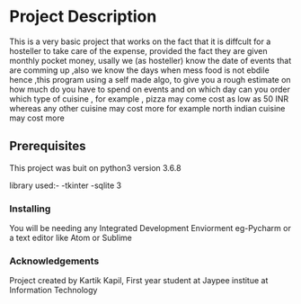 # Project Description

This is a very basic project that works on the fact that it is diffcult for a hosteller to take care of the expense, provided the fact they are given monthly pocket money, usally we (as hosteller) know the date of events that are comming up ,also we know the days when mess food is not ebdile hence ,this program using a self made algo, to give you a rough estimate on how much do you have to spend on events and on which day can you order which type of cuisine , for example ,
pizza may come cost as low as 50 INR whereas any other cuisine may cost more for example north indian cuisine may cost more 

## Prerequisites 

This project was buit on python3 version 3.6.8 

library used:-
	-tkinter 
	-sqlite 3 

### Installing

You will be needing any Integrated Development Enviorment eg-Pycharm or a text editor like Atom or Sublime 

### Acknowledgements
Project created by Kartik Kapil, First year student at Jaypee institue at Information Technology




